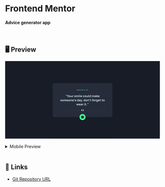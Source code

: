 # Frontend Mentor
#### Advice generator app

<br>

## 🖥 Preview
![](src/images/screenshot.jpg)

<details markdown="1">
<summary>Mobile Preview</summary>

<img style="height: 600px" src="src/images/screenshot2.jpg">

</details>

<br>

## 📎 Links
- [Git Repository URL](https://github.com/kyungeun-j/frontend-mentor-challenges/tree/master/advice-generator-app)